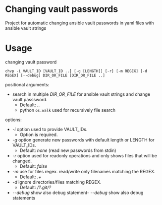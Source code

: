 # Changing vault passwords
Project for automatic changing ansible vault passwords in yaml files with ansible vault strings

# Usage
changing vault password 
```
chvp -i VAULT_ID [VAULT_ID ..] [-g [LENGTH]] [-r] [-m REGEX] [-d REGEX] [--debug] DIR_OR_FILE [DIR_OR_FILE ..]
```
positional arguments:
- search in multiple *DIR_OR_FILE* for ansible vault strings and change vault passsword. 
  - Default: *.*. 
  - python `os.walk` used for recursively file search 

options:
- *-i* option used to provide VAULT_IDs. 
  - Option is required. 
- *-g* option generate new passwords with default length or LENGTH for VAULT_IDs. 
  - Default: *none* (read new passwords from stdin)
- *-r* option used for readonly operations and only shows files that will be changed. 
  - Default: *false*
- *-m* use for files regex. read/write only filenames matching the REGEX. 
  - Default: *.+*
- *-d* ignore directories/files matching REGEX. 
  - Default: */?\.git/?*
- *--debug* show also debug statement- *--debug* show also debug statements
